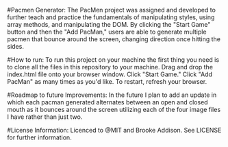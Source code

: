 #Pacmen Generator:
The PacMen project was assigned and developed to further teach 
and practice the fundamentals of manipulating styles, using 
array methods, and manipulating the DOM. By clicking the "Start Game" button and then the "Add PacMan," users are able to generate multiple pacmen that bounce around the screen, changing direction once hitting the sides. 

#How to run:
To run this project on your machine the first thing you need
is to clone all the files in this repository to your machine.
Drag and drop the index.html file onto your browser window. 
Click "Start Game." Click "Add PacMan" as many times as you'd like.
To restart, refresh your browser. 

#Roadmap to future Improvements:
In the future I plan to add an update in which each pacman 
generated alternates between an open and closed mouth as it 
bounces around the screen utilizing each of the four image files 
I have rather than just two. 

#License Information:
Licenced to @MIT and Brooke Addison. See LICENSE for further information.
